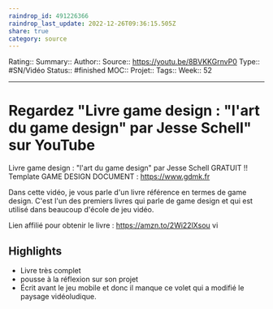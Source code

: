 ```yaml
---
raindrop_id: 491226366
raindrop_last_update: 2022-12-26T09:36:15.505Z
share: true
category: source
---
```


Rating::
Summary:: 
Author::
Source:: https://youtu.be/8BVKKGrnvP0
Type:: #SN/Vidéo 
Status:: #finished 
MOC::
Projet:: 
Tags:: 
Week:: 52

***
# Regardez "Livre game design : "l'art du game design" par Jesse Schell" sur YouTube

Livre game design : "l'art du game design" par Jesse Schell
GRATUIT !! Template GAME DESIGN DOCUMENT : https://www.gdmk.fr

Dans cette vidéo, je vous parle d'un livre référence en termes de game design.
C'est l'un des premiers livres qui parle de game design et qui est utilisé dans beaucoup d'école de jeu vidéo.

Lien affilié pour obtenir le livre : https://amzn.to/2Wi22lXsou vi

## Highlights

- Livre très complet
- pousse à la réflexion sur son projet
- Écrit avant le jeu mobile et donc il manque ce volet qui a modifié le paysage vidéoludique.